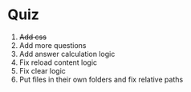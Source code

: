 Quiz
====

1. ~~Add css~~
2. Add more questions
3. Add answer calculation logic
4. Fix reload content logic
5. Fix clear logic
6. Put files in their own folders and fix relative paths
